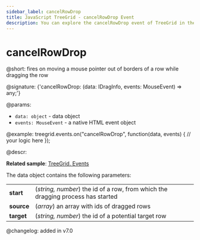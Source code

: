 ```yaml
---
sidebar_label: cancelRowDrop
title: JavaScript TreeGrid - cancelRowDrop Event 
description: You can explore the cancelRowDrop event of TreeGrid in the documentation of the DHTMLX JavaScript UI library. Browse developer guides and API reference, try out code examples and live demos, and download a free 30-day evaluation version of DHTMLX Suite 7.
---
```


# cancelRowDrop

@short: fires on moving a mouse pointer out of borders of a row while dragging the row

@signature: {'cancelRowDrop: (data: IDragInfo, events: MouseEvent) => any;'}

@params:
- `data: object` - data object
- `events: MouseEvent` - a native HTML event object

@example:
treegrid.events.on("cancelRowDrop", function(data, events) {
  // your logic here
});

@descr:

**Related sample**: [TreeGrid. Events](https://snippet.dhtmlx.com/sgwnxshe)

The data object contains the following parameters:

<table>
	<tbody>
        <tr>
			<td><b>start</b></td>
			<td>(<i>string, number</i>) the id of a row, from which the dragging process has started</td>
		</tr>
        <tr>
			<td><b>source</b></td>
			<td>(<i>array</i>) an array with ids of dragged rows</td>
		</tr>
        <tr>
			<td><b>target</b></td>
			<td>(<i>string, number</i>) the id of a potential target row</td>
		</tr>
    </tbody>
</table>

@changelog: added in v7.0

[comment]: # (@relatedapi: treegrid/api/treegrid_dragmode_config.md treegrid/api/treegrid_afterrowdrag_event.md treegrid/api/treegrid_afterrowdrop_event.md treegrid/api/treegrid_beforerowdrag_event.md treegrid/api/treegrid_beforerowdrop_event.md treegrid/api/treegrid_canrowdrop_event.md treegrid/api/treegrid_dragrowin_event.md treegrid/api/treegrid_dragrowout_event.md treegrid/api/treegrid_dragrowstart_event.md)

[comment]: # (@related: treegrid/configuration.md#drag-n-drop-between-grids)
